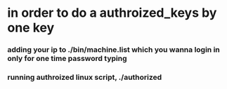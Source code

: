 # in order to do a authroized_keys by one key
### adding your ip to ./bin/machine.list which you wanna login in only for one time password typing
### running authroized linux script, ./authorized
